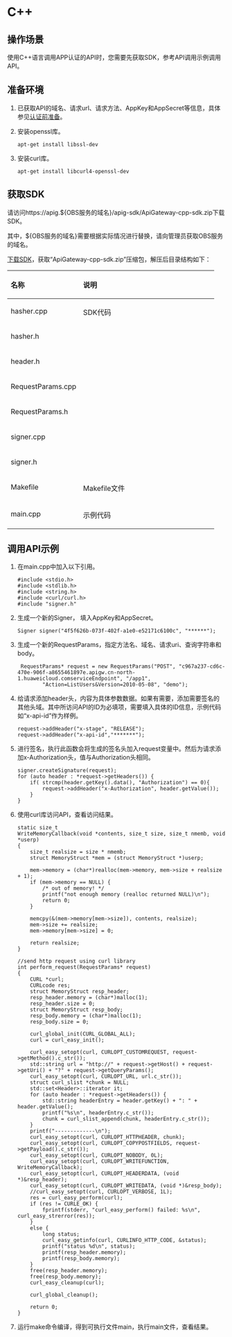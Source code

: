 # C++<a name="dayu_06_1010"></a>

## 操作场景<a name="zh-cn_topic_0184564527_section18586174761315"></a>

使用C++语言调用APP认证的API时，您需要先获取SDK，参考API调用示例调用API。

## 准备环境<a name="zh-cn_topic_0184564527_section1495121117502"></a>

1.  已获取API的域名、请求url、请求方法、AppKey和AppSecret等信息，具体参见[认证前准备](认证前准备.md#dayu_06_1003)。
2.  安装openssl库。

    ```
    apt-get install libssl-dev
    ```

3.  安装curl库。

    ```
    apt-get install libcurl4-openssl-dev
    ```


## 获取SDK<a name="zh-cn_topic_0184564527_section17783814506"></a>

请访问https://apig.$\{OBS服务的域名\}/apig-sdk/ApiGateway-cpp-sdk.zip下载SDK。

其中，$\{OBS服务的域名\}需要根据实际情况进行替换，请向管理员获取OBS服务的域名。

[下载SDK](https://obs.cn-north-1.myhuaweicloud.com/apig-sdk/ApiGateway-cpp-sdk.zip)，获取“ApiGateway-cpp-sdk.zip”压缩包，解压后目录结构如下：

<a name="zh-cn_topic_0184564527_table98162204301"></a>
<table><thead align="left"><tr id="zh-cn_topic_0184564527_row38171220113013"><th class="cellrowborder" valign="top" width="35%" id="mcps1.1.3.1.1"><p id="zh-cn_topic_0184564527_p08202020163012"><a name="zh-cn_topic_0184564527_p08202020163012"></a><a name="zh-cn_topic_0184564527_p08202020163012"></a>名称</p>
</th>
<th class="cellrowborder" valign="top" width="65%" id="mcps1.1.3.1.2"><p id="zh-cn_topic_0184564527_p18211420183016"><a name="zh-cn_topic_0184564527_p18211420183016"></a><a name="zh-cn_topic_0184564527_p18211420183016"></a>说明</p>
</th>
</tr>
</thead>
<tbody><tr id="zh-cn_topic_0184564527_row13962924163615"><td class="cellrowborder" valign="top" width="35%" headers="mcps1.1.3.1.1 "><p id="zh-cn_topic_0184564527_p13602163519383"><a name="zh-cn_topic_0184564527_p13602163519383"></a><a name="zh-cn_topic_0184564527_p13602163519383"></a>hasher.cpp</p>
</td>
<td class="cellrowborder" rowspan="7" valign="top" width="65%" headers="mcps1.1.3.1.2 "><p id="zh-cn_topic_0184564527_p1962424183613"><a name="zh-cn_topic_0184564527_p1962424183613"></a><a name="zh-cn_topic_0184564527_p1962424183613"></a>SDK代码</p>
<p id="zh-cn_topic_0184564527_p115322053203812"><a name="zh-cn_topic_0184564527_p115322053203812"></a><a name="zh-cn_topic_0184564527_p115322053203812"></a></p>
<p id="zh-cn_topic_0184564527_p139425783817"><a name="zh-cn_topic_0184564527_p139425783817"></a><a name="zh-cn_topic_0184564527_p139425783817"></a></p>
<p id="zh-cn_topic_0184564527_p17193155503815"><a name="zh-cn_topic_0184564527_p17193155503815"></a><a name="zh-cn_topic_0184564527_p17193155503815"></a></p>
<p id="zh-cn_topic_0184564527_p61725273813"><a name="zh-cn_topic_0184564527_p61725273813"></a><a name="zh-cn_topic_0184564527_p61725273813"></a></p>
<p id="zh-cn_topic_0184564527_p5453154911381"><a name="zh-cn_topic_0184564527_p5453154911381"></a><a name="zh-cn_topic_0184564527_p5453154911381"></a></p>
<p id="zh-cn_topic_0184564527_p15734756123917"><a name="zh-cn_topic_0184564527_p15734756123917"></a><a name="zh-cn_topic_0184564527_p15734756123917"></a></p>
</td>
</tr>
<tr id="zh-cn_topic_0184564527_row8532153153816"><td class="cellrowborder" valign="top" headers="mcps1.1.3.1.1 "><p id="zh-cn_topic_0184564527_p11532553173817"><a name="zh-cn_topic_0184564527_p11532553173817"></a><a name="zh-cn_topic_0184564527_p11532553173817"></a>hasher.h</p>
</td>
</tr>
<tr id="zh-cn_topic_0184564527_row29416571380"><td class="cellrowborder" valign="top" headers="mcps1.1.3.1.1 "><p id="zh-cn_topic_0184564527_p19941157143817"><a name="zh-cn_topic_0184564527_p19941157143817"></a><a name="zh-cn_topic_0184564527_p19941157143817"></a>header.h</p>
</td>
</tr>
<tr id="zh-cn_topic_0184564527_row11193255143813"><td class="cellrowborder" valign="top" headers="mcps1.1.3.1.1 "><p id="zh-cn_topic_0184564527_p17193195510386"><a name="zh-cn_topic_0184564527_p17193195510386"></a><a name="zh-cn_topic_0184564527_p17193195510386"></a>RequestParams.cpp</p>
</td>
</tr>
<tr id="zh-cn_topic_0184564527_row617155218383"><td class="cellrowborder" valign="top" headers="mcps1.1.3.1.1 "><p id="zh-cn_topic_0184564527_p4176528389"><a name="zh-cn_topic_0184564527_p4176528389"></a><a name="zh-cn_topic_0184564527_p4176528389"></a>RequestParams.h</p>
</td>
</tr>
<tr id="zh-cn_topic_0184564527_row114531449183817"><td class="cellrowborder" valign="top" headers="mcps1.1.3.1.1 "><p id="zh-cn_topic_0184564527_p2045304983811"><a name="zh-cn_topic_0184564527_p2045304983811"></a><a name="zh-cn_topic_0184564527_p2045304983811"></a>signer.cpp</p>
</td>
</tr>
<tr id="zh-cn_topic_0184564527_row12734175643917"><td class="cellrowborder" valign="top" headers="mcps1.1.3.1.1 "><p id="zh-cn_topic_0184564527_p17734105653911"><a name="zh-cn_topic_0184564527_p17734105653911"></a><a name="zh-cn_topic_0184564527_p17734105653911"></a>signer.h</p>
</td>
</tr>
<tr id="zh-cn_topic_0184564527_row15305124673814"><td class="cellrowborder" valign="top" width="35%" headers="mcps1.1.3.1.1 "><p id="zh-cn_topic_0184564527_p130624633817"><a name="zh-cn_topic_0184564527_p130624633817"></a><a name="zh-cn_topic_0184564527_p130624633817"></a>Makefile</p>
</td>
<td class="cellrowborder" valign="top" width="65%" headers="mcps1.1.3.1.2 "><p id="zh-cn_topic_0184564527_p12306946183810"><a name="zh-cn_topic_0184564527_p12306946183810"></a><a name="zh-cn_topic_0184564527_p12306946183810"></a>Makefile文件</p>
</td>
</tr>
<tr id="zh-cn_topic_0184564527_row756816379373"><td class="cellrowborder" valign="top" width="35%" headers="mcps1.1.3.1.1 "><p id="zh-cn_topic_0184564527_p1956823703720"><a name="zh-cn_topic_0184564527_p1956823703720"></a><a name="zh-cn_topic_0184564527_p1956823703720"></a>main.cpp</p>
</td>
<td class="cellrowborder" valign="top" width="65%" headers="mcps1.1.3.1.2 "><p id="zh-cn_topic_0184564527_p55681737183719"><a name="zh-cn_topic_0184564527_p55681737183719"></a><a name="zh-cn_topic_0184564527_p55681737183719"></a>示例代码</p>
</td>
</tr>
</tbody>
</table>

## 调用API示例<a name="zh-cn_topic_0184564527_section122171818267"></a>

1.  在main.cpp中加入以下引用。

    ```
    #include <stdio.h>
    #include <stdlib.h>
    #include <string.h>
    #include <curl/curl.h>
    #include "signer.h"
    ```

2.  生成一个新的Signer， 填入AppKey和AppSecret。

    ```
    Signer signer("4f5f626b-073f-402f-a1e0-e52171c6100c", "******");
    ```

3.  生成一个新的RequestParams，指定方法名、域名、请求uri、查询字符串和body。

    ```
     RequestParams* request = new RequestParams("POST", "c967a237-cd6c-470e-906f-a8655461897e.apigw.cn-north-1.huaweicloud.comserviceEndpoint", "/app1",
            "Action=ListUsers&Version=2010-05-08", "demo");
    ```

4.  给请求添加header头，内容为具体参数数据。如果有需要，添加需要签名的其他头域。其中所访问API的ID为必填项，需要填入具体的ID信息，示例代码如“x-api-id”作为样例。

    ```
    request->addHeader("x-stage", "RELEASE");
    request->addHeader("x-api-id","*******");
    ```

5.  进行签名，执行此函数会将生成的签名头加入request变量中。然后为请求添加x-Authorization头，值与Authorization头相同。

    ```
    signer.createSignature(request);
    for (auto header : *request->getHeaders()) {
        if( strcmp(header.getKey().data(), "Authorization") == 0){
            request->addHeader("x-Authorization", header.getValue());
        }
    }
    ```

6.  使用curl库访问API，查看访问结果。

    ```
    static size_t
    WriteMemoryCallback(void *contents, size_t size, size_t nmemb, void *userp)
    {
        size_t realsize = size * nmemb;
        struct MemoryStruct *mem = (struct MemoryStruct *)userp;
    
        mem->memory = (char*)realloc(mem->memory, mem->size + realsize + 1);
        if (mem->memory == NULL) {
            /* out of memory! */
            printf("not enough memory (realloc returned NULL)\n");
            return 0;
        }
    
        memcpy(&(mem->memory[mem->size]), contents, realsize);
        mem->size += realsize;
        mem->memory[mem->size] = 0;
    
        return realsize;
    }
    
    //send http request using curl library
    int perform_request(RequestParams* request)
    {
        CURL *curl;
        CURLcode res;
        struct MemoryStruct resp_header;
        resp_header.memory = (char*)malloc(1);
        resp_header.size = 0;
        struct MemoryStruct resp_body;
        resp_body.memory = (char*)malloc(1);
        resp_body.size = 0;
    
        curl_global_init(CURL_GLOBAL_ALL);
        curl = curl_easy_init();
    
        curl_easy_setopt(curl, CURLOPT_CUSTOMREQUEST, request->getMethod().c_str());
        std::string url = "http://" + request->getHost() + request->getUri() + "?" + request->getQueryParams();
        curl_easy_setopt(curl, CURLOPT_URL, url.c_str());
        struct curl_slist *chunk = NULL;
        std::set<Header>::iterator it;
        for (auto header : *request->getHeaders()) {
            std::string headerEntry = header.getKey() + ": " + header.getValue();
            printf("%s\n", headerEntry.c_str());
            chunk = curl_slist_append(chunk, headerEntry.c_str());
        }
        printf("-------------\n");
        curl_easy_setopt(curl, CURLOPT_HTTPHEADER, chunk);
        curl_easy_setopt(curl, CURLOPT_COPYPOSTFIELDS, request->getPayload().c_str());
        curl_easy_setopt(curl, CURLOPT_NOBODY, 0L);
        curl_easy_setopt(curl, CURLOPT_WRITEFUNCTION, WriteMemoryCallback);
        curl_easy_setopt(curl, CURLOPT_HEADERDATA, (void *)&resp_header);
        curl_easy_setopt(curl, CURLOPT_WRITEDATA, (void *)&resp_body);
        //curl_easy_setopt(curl, CURLOPT_VERBOSE, 1L);
        res = curl_easy_perform(curl);
        if (res != CURLE_OK) {
            fprintf(stderr, "curl_easy_perform() failed: %s\n", curl_easy_strerror(res));
        }
        else {
            long status;
            curl_easy_getinfo(curl, CURLINFO_HTTP_CODE, &status);
            printf("status %d\n", status);
            printf(resp_header.memory);
            printf(resp_body.memory);
        }
        free(resp_header.memory);
        free(resp_body.memory);
        curl_easy_cleanup(curl);
    
        curl_global_cleanup();
    
        return 0;
    }
    ```

7.  运行make命令编译，得到可执行文件main，执行main文件，查看结果。


